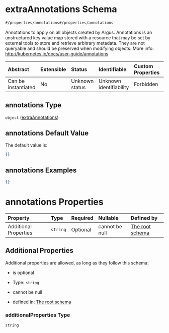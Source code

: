 # extraAnnotations Schema

```txt
#/properties/annotations#/properties/annotations
```

Annotations to apply on all objects created by Argus. Annotations is an unstructured key value map stored with a resource that may be set by external tools to store and retrieve arbitrary metadata. They are not queryable and should be preserved when modifying objects. More info: <http://kubernetes.io/docs/user-guide/annotations>

| Abstract            | Extensible | Status         | Identifiable            | Custom Properties | Additional Properties | Access Restrictions | Defined In                                                        |
| :------------------ | :--------- | :------------- | :---------------------- | :---------------- | :-------------------- | :------------------ | :---------------------------------------------------------------- |
| Can be instantiated | No         | Unknown status | Unknown identifiability | Forbidden         | Allowed               | none                | [values.schema.json\*](values.schema.json "open original schema") |

## annotations Type

`object` ([extraAnnotations](values-properties-extraannotations.md))

## annotations Default Value

The default value is:

```json
{}
```

## annotations Examples

```json
{}
```

# annotations Properties

| Property              | Type     | Required | Nullable       | Defined by                                                                                                                                            |
| :-------------------- | :------- | :------- | :------------- | :---------------------------------------------------------------------------------------------------------------------------------------------------- |
| Additional Properties | `string` | Optional | cannot be null | [The root schema](values-properties-extraannotations-additionalproperties.md "#/properties/annotations#/properties/annotations/additionalProperties") |

## Additional Properties

Additional properties are allowed, as long as they follow this schema:



*   is optional

*   Type: `string`

*   cannot be null

*   defined in: [The root schema](values-properties-extraannotations-additionalproperties.md "#/properties/annotations#/properties/annotations/additionalProperties")

### additionalProperties Type

`string`
